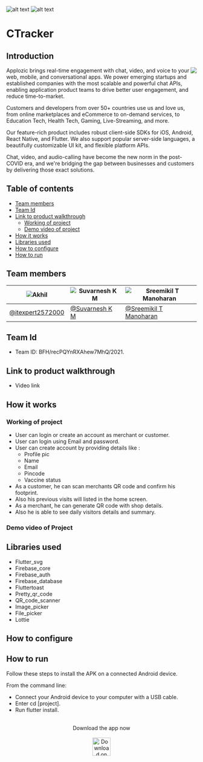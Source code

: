 ![alt text](https://trello-attachments.s3.amazonaws.com/542e9c6316504d5797afbfb9/542e9c6316504d5797afbfc1/39dee8d993841943b5723510ce663233/Frame_19.png)
![alt text](https://github.com/itexpert2572000/Ctracker/blob/91a6a09e646eda69264b6611faa5278e0f03e1ab/readme_assets/imageban.jpg)


# CTracker
## Introduction         

<img align="right" src="https://github.com/itexpert2572000/Ctracker/blob/91a6a09e646eda69264b6611faa5278e0f03e1ab/readme_assets/imgintro.png" />



Applozic brings real-time engagement with chat, video, and voice to your web,
mobile, and conversational apps. We power emerging startups and established
companies with the most scalable and powerful chat APIs, enabling application
product teams to drive better user engagement, and reduce time-to-market.

Customers and developers from over 50+ countries use us and love us, from online
marketplaces and eCommerce to on-demand services, to Education Tech, Health
Tech, Gaming, Live-Streaming, and more.

Our feature-rich product includes robust client-side SDKs for iOS, Android, React
Native, and Flutter. We also support popular server-side languages, a beautifully
customizable UI kit, and flexible platform APIs.

Chat, video, and audio-calling have become the new norm in the post-COVID era,
and we're bridging the gap between businesses and customers by delivering those
exact solutions.
## Table of contents
* [Team members](#members)
* [Team Id](#id)
* [Link to product walkthrough](#Linktoproductwalkthrough)
  * [Working of project](#working)
  * [Demo video of project](#video)
* [How it works](#howitworks)
* [Libraries used](#Librariesused)
* [How to configure](#configure)
* [How to run](#run)

<a name="members"></a>
## Team members
![Akhil](https://github.com/itexpert2572000/Ctracker/blob/91a6a09e646eda69264b6611faa5278e0f03e1ab/readme_assets/tj.png) | ![Suvarnesh K M](https://github.com/itexpert2572000/Ctracker/blob/91a6a09e646eda69264b6611faa5278e0f03e1ab/readme_assets/suvarneshkm.png) | ![Sreemikil T Manoharan](https://github.com/itexpert2572000/Ctracker/blob/91a6a09e646eda69264b6611faa5278e0f03e1ab/readme_assets/sreemikil.png)
------------ | ------------- | ------------- 
[@itexpert2572000](https://github.com/itexpert2572000) | [@Suvarnesh K M](https://github.com/SuvarneshKM) | [@Sreemikil T Manoharan](https://github.com/sreemikil)





<a name="id"></a>
## Team Id
* Team ID: BFH/recPQYnRXAhew7MhQ/2021.
<a name="Linktoproductwalkthrough"></a>
## Link to product walkthrough
* Video link
<!--
Technologies which we are used in this project are:
- [Flutter](https://flutter.dev/)
- [Dart](https://dart.dev/)
- [Firebase](https://firebase.google.com/) -->

<a name="howitworks"></a>
## How it works
<a name="Working"></a>
### Working of project
- User can login or create an account as merchant or customer.
- User can login using Email and password.
- User can create account by providing details like :
    - Profile pic
    - Name
    - Email
    - Pincode
    - Vaccine status
- As a customer, he can scan merchants QR code and confirm his footprint.
- Also his previous visits will listed in the home screen.
- As a merchant, he can generate QR code with shop details.
- Also he is able to see daily visitors details and summary.

<a name="video"></a>
### Demo video of Project
<a name="Librariesused"></a>
## Libraries used
- Flutter_svg
- Firebase_core
- Firebase_auth
- Firebase_database
- Fluttertoast
- Pretty_qr_code
- QR_code_scanner
- Image_picker
- File_picker
- Lottie
<a name="configure"></a>
## How to configure
<a name="run"></a>
## How to run
Follow these steps to install the APK on a connected Android device.

From the command line:

 * Connect your Android device to your computer with a USB cable.
 * Enter cd [project].
 * Run flutter install.
<br><br>
<p align="center">
  Download the app now <br><br>
  <a href="https://apps.apple.com/us/app/gittouch/id1452042346"><img src="https://github.com/itexpert2572000/Ctracker/blob/91a6a09e646eda69264b6611faa5278e0f03e1ab/readme_assets/download.png" alt="Download on the App Store" height="48"></a>
</p>

<!--## Total Visitors

<img align="left" src = "https://profile-counter.glitch.me/flutter_ecommerce_app/count.svg" alt ="Loading"> ->
